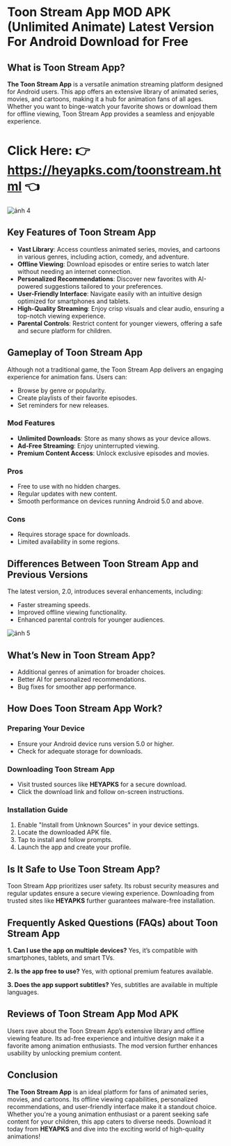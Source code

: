 # Toon Stream App MOD APK (Unlimited Animate) Latest Version For Android Download for Free

## What is Toon Stream App?
**The Toon Stream App** is a versatile animation streaming platform designed for Android users. This app offers an extensive library of animated series, movies, and cartoons, making it a hub for animation fans of all ages. Whether you want to binge-watch your favorite shows or download them for offline viewing, Toon Stream App provides a seamless and enjoyable experience.

# Click Here: 👉 https://heyapks.com/toonstream.html 👈
![ảnh 4](https://github.com/user-attachments/assets/132126ac-fe9e-4191-a740-898c460f29bb)


## Key Features of Toon Stream App

- **Vast Library**: Access countless animated series, movies, and cartoons in various genres, including action, comedy, and adventure.
- **Offline Viewing**: Download episodes or entire series to watch later without needing an internet connection.
- **Personalized Recommendations**: Discover new favorites with AI-powered suggestions tailored to your preferences.
- **User-Friendly Interface**: Navigate easily with an intuitive design optimized for smartphones and tablets.
- **High-Quality Streaming**: Enjoy crisp visuals and clear audio, ensuring a top-notch viewing experience.
- **Parental Controls**: Restrict content for younger viewers, offering a safe and secure platform for children.

## Gameplay of Toon Stream App
Although not a traditional game, the Toon Stream App delivers an engaging experience for animation fans. Users can:
- Browse by genre or popularity.
- Create playlists of their favorite episodes.
- Set reminders for new releases.

### Mod Features
- **Unlimited Downloads**: Store as many shows as your device allows.
- **Ad-Free Streaming**: Enjoy uninterrupted viewing.
- **Premium Content Access**: Unlock exclusive episodes and movies.

### Pros
- Free to use with no hidden charges.
- Regular updates with new content.
- Smooth performance on devices running Android 5.0 and above.

### Cons
- Requires storage space for downloads.
- Limited availability in some regions.

## Differences Between Toon Stream App and Previous Versions
The latest version, 2.0, introduces several enhancements, including:
- Faster streaming speeds.
- Improved offline viewing functionality.
- Enhanced parental controls for younger audiences.

![ảnh 5](https://github.com/user-attachments/assets/a46f1fb6-7e17-41e3-837e-f136cdde36f5)

## What’s New in Toon Stream App?
- Additional genres of animation for broader choices.
- Better AI for personalized recommendations.
- Bug fixes for smoother app performance.

## How Does Toon Stream App Work?

### Preparing Your Device
- Ensure your Android device runs version 5.0 or higher.
- Check for adequate storage for downloads.

### Downloading Toon Stream App
- Visit trusted sources like **HEYAPKS** for a secure download.
- Click the download link and follow on-screen instructions.

### Installation Guide
1. Enable "Install from Unknown Sources" in your device settings.
2. Locate the downloaded APK file.
3. Tap to install and follow prompts.
4. Launch the app and create your profile.

## Is It Safe to Use Toon Stream App?
Toon Stream App prioritizes user safety. Its robust security measures and regular updates ensure a secure viewing experience. Downloading from trusted sites like **HEYAPKS** further guarantees malware-free installation.

## Frequently Asked Questions (FAQs) about Toon Stream App

**1. Can I use the app on multiple devices?**
Yes, it’s compatible with smartphones, tablets, and smart TVs.

**2. Is the app free to use?**
Yes, with optional premium features available.

**3. Does the app support subtitles?**
Yes, subtitles are available in multiple languages.

## Reviews of Toon Stream App Mod APK
Users rave about the Toon Stream App’s extensive library and offline viewing feature. Its ad-free experience and intuitive design make it a favorite among animation enthusiasts. The mod version further enhances usability by unlocking premium content.

## Conclusion
**The Toon Stream App** is an ideal platform for fans of animated series, movies, and cartoons. Its offline viewing capabilities, personalized recommendations, and user-friendly interface make it a standout choice. Whether you're a young animation enthusiast or a parent seeking safe content for your children, this app caters to diverse needs. Download it today from **HEYAPKS** and dive into the exciting world of high-quality animations!
